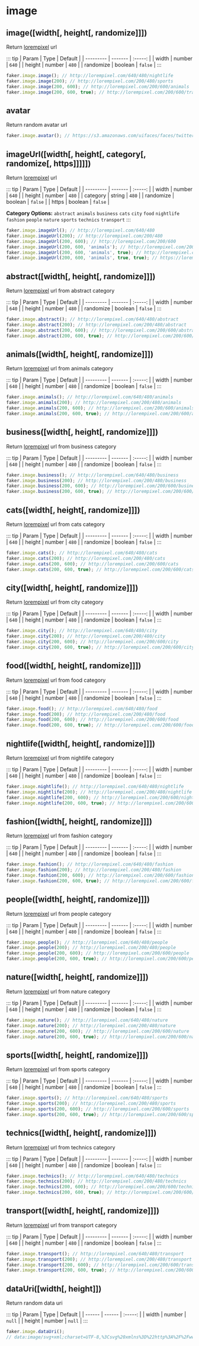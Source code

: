# image

## image([width[, height[, randomize]]])

Return [lorempixel](http://lorempixel.com/) url

::: tip
| Param     | Type    | Default |
| --------- | ------- | :-----: |
| width     | number  |  `640`  |
| height    | number  |  `480`  |
| randomize | boolean | `false` |
:::

```js
faker.image.image(); // http://lorempixel.com/640/480/nightlife
faker.image.image(200); // http://lorempixel.com/200/480/sports 
faker.image.image(200, 600); // http://lorempixel.com/200/600/animals
faker.image.image(200, 600, true); // http://lorempixel.com/200/600/transport?12438
```

## avatar

Return random avatar url

```js
faker.image.avatar(); // https://s3.amazonaws.com/uifaces/faces/twitter/martip07/128.jpg
```

## imageUrl([width[, height[, category[, randomize[, https]]]]])

Return [lorempixel](http://lorempixel.com/) url

::: tip
| Param     | Type    | Default |
| --------- | ------- | :-----: |
| width     | number  |  `640`  |
| height    | number  |  `480`  |
| category  | string  |  `480`  |
| randomize | boolean | `false` |
| https     | boolean | `false` |

**Category Options:** `abstract` `animals` `business` `cats` `city` `food` `nightlife` `fashion` `people` `nature` `sports` `technics` `transport`
:::

```js
faker.image.imageUrl(); // http://lorempixel.com/640/480
faker.image.imageUrl(200); // http://lorempixel.com/200/480 
faker.image.imageUrl(200, 600); // http://lorempixel.com/200/600
faker.image.imageUrl(200, 600, 'animals'); // http://lorempixel.com/200/600/animals
faker.image.imageUrl(200, 600, 'animals', true); // http://lorempixel.com/200/600/animals?3853 
faker.image.imageUrl(200, 600, 'animals', true, true); // https://lorempixel.com/200/600/animals?98461  
```

## abstract([width[, height[, randomize]]])

Return [lorempixel](http://lorempixel.com/) url from abstract category

::: tip
| Param     | Type    | Default |
| --------- | ------- | :-----: |
| width     | number  |  `640`  |
| height    | number  |  `480`  |
| randomize | boolean | `false` |
:::

```js
faker.image.abstract(); // http://lorempixel.com/640/480/abstract
faker.image.abstract(200); // http://lorempixel.com/200/480/abstract
faker.image.abstract(200, 600); // http://lorempixel.com/200/600/abstract
faker.image.abstract(200, 600, true); // http://lorempixel.com/200/600/abstract?89872
```

## animals([width[, height[, randomize]]])

Return [lorempixel](http://lorempixel.com/) url from animals category

::: tip
| Param     | Type    | Default |
| --------- | ------- | :-----: |
| width     | number  |  `640`  |
| height    | number  |  `480`  |
| randomize | boolean | `false` |
:::

```js
faker.image.animals(); // http://lorempixel.com/640/480/animals
faker.image.animals(200); // http://lorempixel.com/200/480/animals
faker.image.animals(200, 600); // http://lorempixel.com/200/600/animals
faker.image.animals(200, 600, true); // http://lorempixel.com/200/600/animals?89872
```

## business([width[, height[, randomize]]])

Return [lorempixel](http://lorempixel.com/) url from business category

::: tip
| Param     | Type    | Default |
| --------- | ------- | :-----: |
| width     | number  |  `640`  |
| height    | number  |  `480`  |
| randomize | boolean | `false` |
:::

```js
faker.image.business(); // http://lorempixel.com/640/480/business
faker.image.business(200); // http://lorempixel.com/200/480/business
faker.image.business(200, 600); // http://lorempixel.com/200/600/business
faker.image.business(200, 600, true); // http://lorempixel.com/200/600/business?89872
```

## cats([width[, height[, randomize]]])

Return [lorempixel](http://lorempixel.com/) url from cats category

::: tip
| Param     | Type    | Default |
| --------- | ------- | :-----: |
| width     | number  |  `640`  |
| height    | number  |  `480`  |
| randomize | boolean | `false` |
:::

```js
faker.image.cats(); // http://lorempixel.com/640/480/cats
faker.image.cats(200); // http://lorempixel.com/200/480/cats
faker.image.cats(200, 600); // http://lorempixel.com/200/600/cats
faker.image.cats(200, 600, true); // http://lorempixel.com/200/600/cats?89872
```

## city([width[, height[, randomize]]])

Return [lorempixel](http://lorempixel.com/) url from city category

::: tip
| Param     | Type    | Default |
| --------- | ------- | :-----: |
| width     | number  |  `640`  |
| height    | number  |  `480`  |
| randomize | boolean | `false` |
:::

```js
faker.image.city(); // http://lorempixel.com/640/480/city
faker.image.city(200); // http://lorempixel.com/200/480/city
faker.image.city(200, 600); // http://lorempixel.com/200/600/city
faker.image.city(200, 600, true); // http://lorempixel.com/200/600/city?89872
```

## food([width[, height[, randomize]]])

Return [lorempixel](http://lorempixel.com/) url from food category

::: tip
| Param     | Type    | Default |
| --------- | ------- | :-----: |
| width     | number  |  `640`  |
| height    | number  |  `480`  |
| randomize | boolean | `false` |
:::

```js
faker.image.food(); // http://lorempixel.com/640/480/food
faker.image.food(200); // http://lorempixel.com/200/480/food
faker.image.food(200, 600); // http://lorempixel.com/200/600/food
faker.image.food(200, 600, true); // http://lorempixel.com/200/600/food?89872
```

## nightlife([width[, height[, randomize]]])

Return [lorempixel](http://lorempixel.com/) url from nightlife category

::: tip
| Param     | Type    | Default |
| --------- | ------- | :-----: |
| width     | number  |  `640`  |
| height    | number  |  `480`  |
| randomize | boolean | `false` |
:::

```js
faker.image.nightlife(); // http://lorempixel.com/640/480/nightlife
faker.image.nightlife(200); // http://lorempixel.com/200/480/nightlife
faker.image.nightlife(200, 600); // http://lorempixel.com/200/600/nightlife
faker.image.nightlife(200, 600, true); // http://lorempixel.com/200/600/nightlife?89872
```

## fashion([width[, height[, randomize]]])

Return [lorempixel](http://lorempixel.com/) url from fashion category

::: tip
| Param     | Type    | Default |
| --------- | ------- | :-----: |
| width     | number  |  `640`  |
| height    | number  |  `480`  |
| randomize | boolean | `false` |
:::

```js
faker.image.fashion(); // http://lorempixel.com/640/480/fashion
faker.image.fashion(200); // http://lorempixel.com/200/480/fashion
faker.image.fashion(200, 600); // http://lorempixel.com/200/600/fashion
faker.image.fashion(200, 600, true); // http://lorempixel.com/200/600/fashion?89872
```

## people([width[, height[, randomize]]])

Return [lorempixel](http://lorempixel.com/) url from people category

::: tip
| Param     | Type    | Default |
| --------- | ------- | :-----: |
| width     | number  |  `640`  |
| height    | number  |  `480`  |
| randomize | boolean | `false` |
:::

```js
faker.image.people(); // http://lorempixel.com/640/480/people
faker.image.people(200); // http://lorempixel.com/200/480/people
faker.image.people(200, 600); // http://lorempixel.com/200/600/people
faker.image.people(200, 600, true); // http://lorempixel.com/200/600/people?89872
```

## nature([width[, height[, randomize]]])

Return [lorempixel](http://lorempixel.com/) url from nature category

::: tip
| Param     | Type    | Default |
| --------- | ------- | :-----: |
| width     | number  |  `640`  |
| height    | number  |  `480`  |
| randomize | boolean | `false` |
:::

```js
faker.image.nature(); // http://lorempixel.com/640/480/nature
faker.image.nature(200); // http://lorempixel.com/200/480/nature
faker.image.nature(200, 600); // http://lorempixel.com/200/600/nature
faker.image.nature(200, 600, true); // http://lorempixel.com/200/600/nature?89872
```

## sports([width[, height[, randomize]]])

Return [lorempixel](http://lorempixel.com/) url from sports category

::: tip
| Param     | Type    | Default |
| --------- | ------- | :-----: |
| width     | number  |  `640`  |
| height    | number  |  `480`  |
| randomize | boolean | `false` |
:::

```js
faker.image.sports(); // http://lorempixel.com/640/480/sports
faker.image.sports(200); // http://lorempixel.com/200/480/sports
faker.image.sports(200, 600); // http://lorempixel.com/200/600/sports
faker.image.sports(200, 600, true); // http://lorempixel.com/200/600/sports?89872
```

## technics([width[, height[, randomize]]])

Return [lorempixel](http://lorempixel.com/) url from technics category

::: tip
| Param     | Type    | Default |
| --------- | ------- | :-----: |
| width     | number  |  `640`  |
| height    | number  |  `480`  |
| randomize | boolean | `false` |
:::

```js
faker.image.technics(); // http://lorempixel.com/640/480/technics
faker.image.technics(200); // http://lorempixel.com/200/480/technics
faker.image.technics(200, 600); // http://lorempixel.com/200/600/technics
faker.image.technics(200, 600, true); // http://lorempixel.com/200/600/technics?89872
```

## transport([width[, height[, randomize]]])

Return [lorempixel](http://lorempixel.com/) url from transport category

::: tip
| Param     | Type    | Default |
| --------- | ------- | :-----: |
| width     | number  |  `640`  |
| height    | number  |  `480`  |
| randomize | boolean | `false` |
:::

```js
faker.image.transport(); // http://lorempixel.com/640/480/transport
faker.image.transport(200); // http://lorempixel.com/200/480/transport
faker.image.transport(200, 600); // http://lorempixel.com/200/600/transport
faker.image.transport(200, 600, true); // http://lorempixel.com/200/600/transport?89872
```

## dataUri([width[, height]])

Return random data uri

::: tip
| Param  | Type   | Default |
| ------ | ------ | :-----: |
| width  | number | `null`  |
| height | number | `null`  |
:::

```js
faker.image.dataUri(); 
// data:image/svg+xml;charset=UTF-8,%3Csvg%20xmlns%3D%22http%3A%2F%2Fwww.w3.org%2F2000%2Fsvg%22%20version%3D%221.1%22%20baseProfile%3D%22full%22%20width%3D%22undefined%22%20height%3D%22undefined%22%3E%20%3Crect%20width%3D%22100%25%22%20height%3D%22100%25%22%20fill%3D%22grey%22%2F%3E%20%20%3Ctext%20x%3D%220%22%20y%3D%2220%22%20font-size%3D%2220%22%20text-anchor%3D%22start%22%20fill%3D%22white%22%3Eundefinedxundefined%3C%2Ftext%3E%20%3C%2Fsvg%3E
```